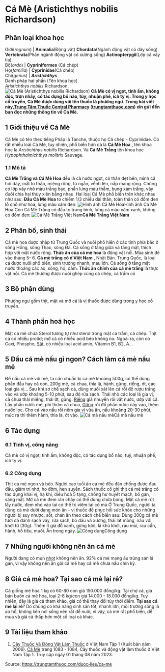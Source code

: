 # Cá Mè (Aristichthys nobilis Richardson)

Phân loại khoa học  
---  
Giới(_regnum_) |  **Animalia**(Động vật) **Chordata**(Ngành động vật có dây sống) **Vertebrata**(Phân ngành động vật có xương sống) **Actinopterygii**(Lớp cá vây tia)  
Bộ(_ordo_) | **Cypriniformes** (Cá chép)  
Họ(_familia_) | **Cyprinidae**(Cá chép)  
Chi(_genus_) | **_Aristichthys_**  
Danh pháp hai phần (Tên khoa học)  
_Aristichthys nobilis_ Richardson.  
![Cá Mè \(Aristichthys nobilis Richardson\)](https://trungtamthuoc.com/images/others/ca-me-1-1142.jpg)
**Cá Mè có vị ngọt, tính ấm, không độc, trơn nhầy, có tác dụng bổ não, tủy, nhuận phế, ích tỳ vị. Trong y học cổ truyền, Cá Mè được dùng với tên thuốc là phường ngư. Trong bài viết này,[Trung Tâm Thuốc Central Pharmacy](https://trungtamthuoc.com/ "Trung Tâm Thuốc Central Pharmacy") ([trungtamthuoc.com](https://trungtamthuoc.com/ "trungtamthuoc.com")) xin gửi đến bạn đọc những thông tin về Cá Mè.**
##  1 Giới thiệu về Cá Mè
Cá Mè có tên theo tiếng Pháp là Tanche, thuộc họ Cá chép - Cyprinidae.
Có rất nhiều loài Cá Mè, tuy nhiên, phổ biến hơn cả là **Cá Mè Hoa** , tên khoa học là _Aristichthys nobilis_ Richardson. Và **Cá Mè Trắng** tên khoa học _Hypophthalmichthys molitrix_ Sauvage.
### 1.1 Mô tả 
**Cá Mè Trắng và Cá Mè Hoa** đều là cả nước ngọt, có thân dẹt bên, mình cá hơi dày, mắt to thấp, miệng rộng, tù ngắn, vểnh lên, nắp mang rộng.
Chúng có lớp vảy nhỏ màu trắng bạc, phần lưng màu thẫm, bụng xám trắng, vây đuôi chia hai thùy xiên bằng nhau. 
Hai loại Cá Mè phổ biến trên khác nhau như sau:
**Đầu Cá Mè Hoa** to chiếm 1/3 chiều dài thân, toàn thân có đốm đen lỗ chỗ như hoa, lưng màu xám đen:
![Hình ảnh Cá Mè Hoa](https://trungtamthuoc.com/images/item/ca-me-2.jpg)Hình ảnh Cá Mè Hoa
Còn Cá Mè Trắng có đầu to trung bình, lưng cá màu xám xanh, không có đốm đen:
![Cá Mè Trắng Việt Nam](https://trungtamthuoc.com/images/item/ca-me-3.jpg)**Cá Mè Trắng Việt Nam**
##  2 Phân bố, sinh thái 
Cá mè hoa được nhập từ Trung Quốc và nuôi phổ hiển ở các tỉnh phía bắc ở sông Hồng, sông Thao, sông Đà. Cá sống ở tầng giữa và tầng mặt, thích hợp với mặt nước rộng. **Thức ăn của cá mè hoa** là động vật nổi. Mùa sinh đẻ vào tháng 5- 6. 
**Cá mè trắng có ở Việt Nam** , Nhật Bản. Trung Quốc, là loại cá được nuôi phổ biến, sinh trưởng nhanh, mau lớn. Cá sống ở tầng mặt nước thoáng các ao, sông, hồ, đầm. **Thức ăn chính của cá mè trắng** là thực vật nổi.
Cá mè thường được nuôi ghép cùng cá chép, cá trắm cỏ
##  3 Bộ phận dùng 
Phường ngư gồm thịt, mật và mỡ cá là vị thuốc được dùng trong y học cổ truyền.
##  4 Thành phần hoá học 
Mật cá mè chứa Sterol tương tự như sterol trong mật cá trắm, cá chép.
Thịt cá có nhiều protid; mỡ cá có nhiều acid béo không no.
Ngoài ra, còn có Caxi, Phospho, [Sắt](https://trungtamthuoc.com/hoat-chat/sat "Sắt"), có nhiều loại acid amin, Vitamin B1, B2, A...
##  5 Đầu cá mè nấu gì ngon? Cách làm cá mè nấu mẻ
Để nấu cá mè với mẻ, ta cần chuẩn bị cá mè khoảng 500g, có thể dùng phần đầu hay cả con, 200g mẻ, cà chua, thìa là, hành, gừng, riềng, ớt, các loại gia vị...
Sau khi sơ chế sạch cá, dùng muối xát lên cá rồi đổ rượu trắng vào và ướp khoảng 5-10 phút, sau đó rửa sạch.
Thái nhỏ các loại lá gia vị, cà chua thái miếng, thái ớt, gừng. [Riềng](https://trungtamthuoc.com/hoat-chat/rieng "Riềng") giã nhuyễn rồi vắt nước, ướp với cá.
Lấy phần nước mẻ, phi thơm cà chua, [Gừng](https://trungtamthuoc.com/hoat-chat/gung "Gừng") rồi đổ phần nước này vào, thêm nước lọc.
Cho cá vào nấu rồi nêm gia vị vừa ăn, nấu khoảng 20-30 phút, múc ra thì thêm hành, thìa là, ớt vào.
![Cá mà nấu mẻ](https://trungtamthuoc.com/images/item/ca-me-4.jpg)Cá mà nấu mẻ
##  6 Tác dụng
### 6.1 Tinh vị, công năng 
Cá mè có vị ngọt, tính ấm, không độc, có tác dụng bổ não, tuỷ, nhuận phế, ích tỳ vị.
### 6.2 Công dụng 
Thịt cá mè ngon và béo. Người cao tuổi ăn cá mè đều đặn chống được đau đầu, giảm trí nhớ, ho đờm, hen suyễn. 
Sách thuốc cổ ghi thịt cá mè trắng có tác dụng khai vị, hạ khí, điều hoà 5 tạng, chống hư huyết mạch, bổ gan, sáng mắt.
Mỡ cá mè đem rán chảy có thể dùng chữa bỏng. 
Mật cá mè rút lấy nước, đem nhỏ vào tai có thể trị viêm tai có mủ
Ở Trung Quốc, người ta dùng cá mè dưới dạng món ăn - vị thuốc để phục hồi sức khỏe cho những người bị suy nhược, sốt, chán ăn theo cách chế biến sau: Dùng 300g cá mè tươi đã đánh sạch vảy, rửa sạch, bỏ đầu và xương, thái lát mỏng, nấu với khởi tử (30g). Thêm ít giá đỗ xanh, gừng tươi, lá khù khởi, rau mùi, rau cần, hành, hồ tiêu, muối. Ăn trong ngày.
![Công dụng](https://trungtamthuoc.com/images/item/ca-me-5.jpg)Công dụng
##  7 Những người không nên ăn cá mè
Người đang có mụn [nhọt](https://trungtamthuoc.com/bai-viet/nhot "nhọt") không nên ăn.
92% cá mè mang ấu trùng sán lá gan, vì vậy không nên ăn gỏi cá mè hay cá mè chưa nấu chín kỹ.
##  8 Giá cá mè hoa? Tại sao cá mè lại rẻ?
Cá giống mè hoa 1 kg có 60-80 con giá 150.000 đồng/kg.
Tại chợ cá, giá bán buôn cá mè hoa, loại 2-8 kg/con giá 14.000 - 18.000 đồng/kg.
Tuy nhiên, đây là giá cả tham khảo, giá có thể thay đổi tùy thời điểm.
**Tại sao cá mè lại rẻ**? Do chúng có khả năng sinh sản tốt, nhanh lớn, môi trường sống là ao hồ, không kén nơi sống nên rất dễ nuôi, vì vậy, cá mè rất phổ biến, dễ mua và giá cả thấp hơn một số loại cá khác.
##  9 Tài liệu tham khảo
  1. [Cây Thuốc Và Động Vật Làm Thuốc](https://trungtamthuoc.com/bai-viet/doc-online-va-tai-mien-phi-pdf-sach-cay-thuoc-va-dong-vat-lam-thuoc-o-viet-nam "Cây Thuốc Và Động Vật Làm Thuốc") ở Việt Nam Tập 1 (Xuất bản năm 2006). [Cá Mè](https://trungtamthuoc.com/upload/pdf/cay-thuoc-va-dong-vat-lam-thuoc-tap-1-trungtamthuoc.com.pdf#page=1080) trang 1083 - 1084, Cây thuốc và động vật làm thuốc ở Việt Nam Tập 1. Truy cập ngày 01 tháng 08 năm 2023.




Source: https://trungtamthuoc.com/duoc-lieu/ca-me